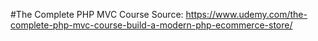 #The Complete PHP MVC Course
Source: https://www.udemy.com/the-complete-php-mvc-course-build-a-modern-php-ecommerce-store/